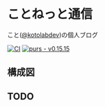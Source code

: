 # ことねっと通信

こと([@kotolabdev](https://twitter.com/kotolabdev))の個人ブログ

[![CI](https://github.com/katsujukou/kotolab-blog/actions/workflows/ci.yaml/badge.svg)](https://github.com/katsujukou/kotolab-blog/actions/workflows/ci.yaml)
[![purs - v0.15.15](https://img.shields.io/badge/purs-v0.15.15-blue?logo=purescript)](https://github.com/purescript/purescript/releases/tag/v0.15.15)

## 構成図

## TODO
